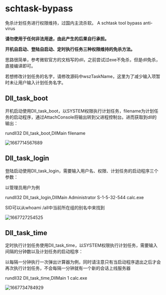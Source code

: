 # schtask-bypass

免杀计划任务进行权限维持，过国内主流杀软。 A schtask tool bypass anti-virus

**请勿使用于任何非法用途，由此产生的后果自行承担。**

**开机自启动、登陆自启动、定时执行任务三种权限维持的免杀方法。**

思路很简单，参考微软官方的文档写的dll，之前尝试过exe不免杀，但是dll免杀，直接编译即可。

若想修改计划任务的名字，请修改源码中wszTaskName，这里为了减少输入项暂时未让用户输入计划任务名字。

## Dll_task_boot

开机启动使用Dll_task_boot，以SYSTEM权限执行计划任务，filename为计划任务的启动程序，通过AttachConsole将输出转到父进程控制台。进而获取到dll的输出：

rundll32 Dll_task_boot,DllMain filename

![1667714567689](https://user-images.githubusercontent.com/48757788/200157286-7e00113a-486f-4942-affb-d4ad574fbaf8.jpg)

## Dll_task_login

登陆启动使用Dll_task_login，需要输入用户名、权限、计划任务的启动程序三个参数：

以管理员用户为例

rundll32 Dll_task_login,DllMain Administrator S-1-5-32-544 calc.exe

SID可以从whoami /all中当前所在组的别名中来找到

![1667727254525](https://user-images.githubusercontent.com/48757788/200163656-fad69c20-b056-41e2-aa30-2d2f0e000aa9.jpg)

## Dll_task_time

定时执行计划任务使用Dll_task_time，以SYSTEM权限执行计划任务，需要输入间隔的分钟数以及计划任务的启动程序：

以每隔一分钟执行一次弹出计算器为例，同时请注意只有当启动程序退出之后才会再次执行计划任务，不会每隔一分钟就有一个新的会话上线服务器

rundll32 Dll_task_time,DllMain 1 calc.exe

![1667734784929](https://user-images.githubusercontent.com/48757788/200168733-4d4bc542-6058-453f-9ab9-7ae6d1208e99.jpg)









